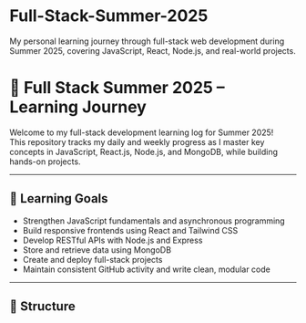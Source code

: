 # Full-Stack-Summer-2025
My personal learning journey through full-stack web development during Summer 2025, covering JavaScript, React, Node.js, and real-world projects.
# 🚀 Full Stack Summer 2025 – Learning Journey

Welcome to my full-stack development learning log for Summer 2025!  
This repository tracks my daily and weekly progress as I master key concepts in JavaScript, React.js, Node.js, and MongoDB, while building hands-on projects.

---

## 📌 Learning Goals

- Strengthen JavaScript fundamentals and asynchronous programming
- Build responsive frontends using React and Tailwind CSS
- Develop RESTful APIs with Node.js and Express
- Store and retrieve data using MongoDB
- Create and deploy full-stack projects
- Maintain consistent GitHub activity and write clean, modular code

---

## 📁 Structure

